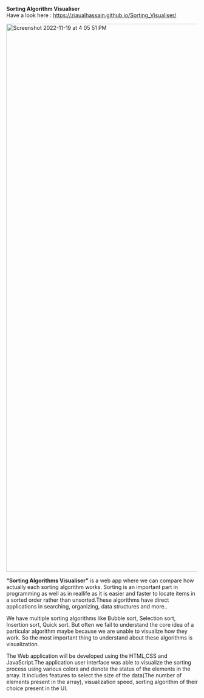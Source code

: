 <b> Sorting Algorithm Visualiser</b> <br>
Have a look here : https://ziaualhassain.github.io/Sorting_Visualiser/

<img width="1440" alt="Screenshot 2022-11-19 at 4 05 51 PM" src="https://user-images.githubusercontent.com/62405785/202846522-ac934757-253a-4e19-bdf4-36b48d875450.png">


<b>“Sorting Algorithms Visualiser”</b> is a web app where we can compare how actually each sorting algorithm works. Sorting is an important part in programming as well as in reallife as it is easier and faster to locate items in a sorted order rather than unsorted.These algorithms have direct applications in searching, organizing, data structures and more.. <br>



We have multiple sorting algorithms like Bubble sort, Selection sort, Insertion sort, Quick sort. But often we fail to understand the core idea of a particular algorithm maybe because we are unable to visualize how they work. So the most important thing to understand about these algorithms is visualization. <br>



The Web application will be developed using the HTML,CSS and JavaScript.The application user interface was able to visualize the sorting process using various colors and denote the status of the elements in the array. It includes features to select the size of the data(The number of elements present in the array), visualization speed, sorting algorithm of their choice present in the UI.
